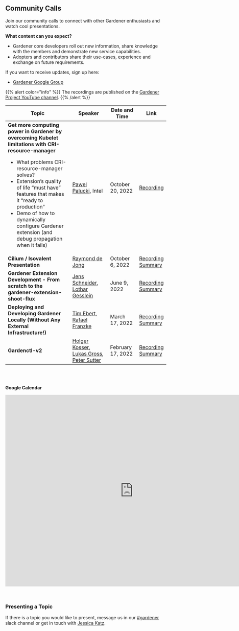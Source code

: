 ## Community Calls
Join our community calls to connect with other Gardener enthusiasts and watch cool presentations.

**What content can you expect?**
- Gardener core developers roll out new information, share knowledge with the members and demonstrate new service capabilities.
- Adopters and contributors share their use-cases, experience and exchange on future requirements.

If you want to receive updates, sign up here:
- [Gardener Google Group](https://groups.google.com/g/gardener)

{{% alert color="info" %}}
The recordings are published on the [Gardener Project YouTube channel](https://www.youtube.com/channel/UCwUhwKFREV8Su0gwAJQX7tw).
{{% /alert %}}

| Topic | Speaker | Date and Time | Link |
| ----- | ------- | ------------- | ------- |
|**Get more computing power in Gardener by overcoming Kubelet limitations with CRI-resource-manager**<br><ul><li>What problems CRI-resource-manager solves?</li><li>Extension’s quality of life “must have” features that makes it “ready to production”</li><li>Demo of how to dynamically configure Gardener extension (and debug propagation when it fails)</li></ul> |[Pawel Palucki](https://github.com/ppalucki), Intel|October 20, 2022|[Recording](https://www.youtube.com/watch?v=5a_A3furzlg)|
|**Cilium / Isovalent Presentation**|[Raymond de Jong](https://github.com/raymonddejong)|October 6, 2022|[Recording](https://www.youtube.com/watch?v=46nCdVA-rsc) <br> [Summary](../blog/2022/10.06-Gardener-Community-Meeting-October.md)|
|**Gardener Extension Development - From scratch to the gardener-extension-shoot-flux**|[Jens Schneider](https://github.com/jensac), [Lothar Gesslein](https://github.com/gesslein)|June 9, 2022|[Recording](https://www.youtube.com/watch?v=nG2FRYL05mc&ab_channel=GardenerProject) <br> [Summary](../blog/2022/06.17-Gardener-Community-Meeting-June.md)|
|**Deploying and Developing Gardener Locally (Without Any External Infrastructure!)**|[Tim Ebert](https://github.com/timebertt), [Rafael Franzke](https://github.com/rfranzke)|March 17, 2022|[Recording](https://www.youtube.com/watch?v=nV_JI8YWwY4&ab_channel=GardenerProject) <br> [Summary](../blog/2022/03.23-Gardener-Community-Meeting-March.md)|
|**Gardenctl-v2**|[Holger Kosser](https://github.com/holgerkoser), [Lukas Gross](https://github.com/grolu), [Peter Sutter](https://github.com/petersutter)|February 17, 2022|[Recording](https://www.youtube.com/watch?v=U1VvyQiE3Jg) <br> [Summary](../blog/2022/02.17-Gardener-Community-Meeting-February.md)|

<br>

<p style="margin-top:30px"><strong>Google Calendar</strong></p>
<iframe src="https://calendar.google.com/calendar/embed?src=gardener.cloud.community%40gmail.com&ctz=Europe%2FBerlin" style="border: 0;margin-bottom:30px" width="800" height="600" frameborder="0" scrolling="no"></iframe>

### Presenting a Topic

If there is a topic you would like to present, message us in our [#gardener](https://kubernetes.slack.com/messages/gardener) slack channel or get in touch with [Jessica Katz](mailto:jessica.katz@sap.com).
